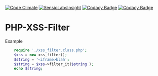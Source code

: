 [![Code Climate](https://codeclimate.com/github/JBlond/PHP-XSS-Filter/badges/gpa.svg)](https://codeclimate.com/github/JBlond/PHP-XSS-Filter) [![SensioLabsInsight](https://insight.sensiolabs.com/projects/bf1c2ba8-b292-49de-bebc-93e39344a169/mini.png)](https://insight.sensiolabs.com/projects/bf1c2ba8-b292-49de-bebc-93e39344a169) [![Codacy Badge](https://api.codacy.com/project/badge/grade/a345b27631f240779f8b016abec85460)](https://www.codacy.com/app/leet31337/PHP-XSS-Filter) [![Codacy Badge](https://api.codacy.com/project/badge/grade/a345b27631f240779f8b016abec85460)](https://www.codacy.com/app/leet31337/PHP-XSS-Filter)

PHP-XSS-Filter
==============

Example 
```PHP
	require './xss_filter.class.php';
	$xss = new xss_filter();
	$string = '<iframe>blah';
	$string = $xss->filter_it($string );
	echo $string;
```
